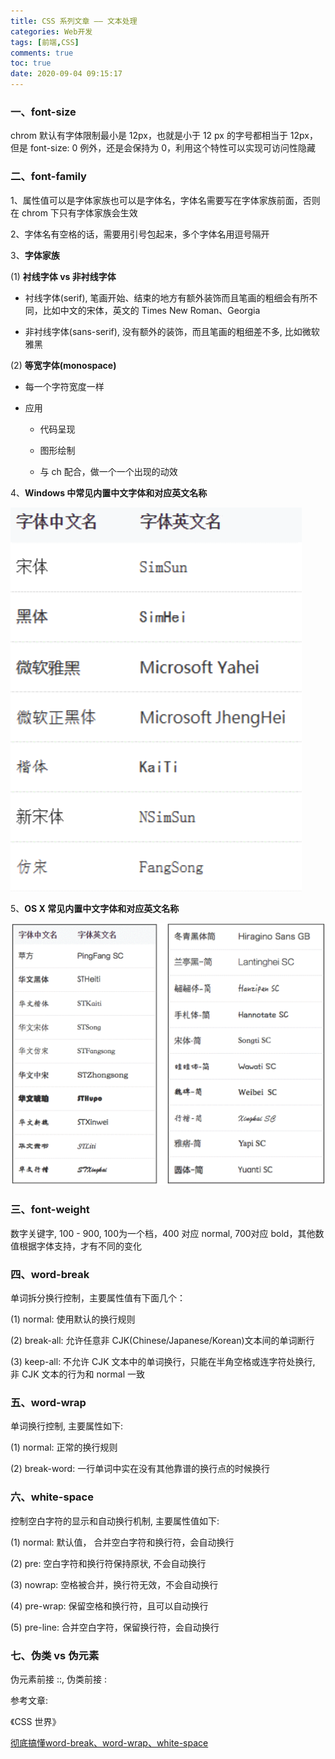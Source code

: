 ```yaml
---
title: CSS 系列文章 —— 文本处理
categories: Web开发
tags: [前端,CSS]
comments: true
toc: true
date: 2020-09-04 09:15:17
---
```

### 一、font-size

chrom 默认有字体限制最小是 12px，也就是小于 12 px 的字号都相当于 12px，但是 font-size: 0 例外，还是会保持为 0，利用这个特性可以实现可访问性隐藏

### 二、font-family

1、属性值可以是字体家族也可以是字体名，字体名需要写在字体家族前面，否则在 chrom 下只有字体家族会生效

2、字体名有空格的话，需要用引号包起来，多个字体名用逗号隔开

3、**字体家族**

(1) **衬线字体 vs 非衬线字体**

  - 衬线字体(serif), 笔画开始、结束的地方有额外装饰而且笔画的粗细会有所不同，比如中文的宋体，英文的 Times New Roman、Georgia 

  - 非衬线字体(sans-serif), 没有额外的装饰，而且笔画的粗细差不多, 比如微软雅黑

(2) **等宽字体(monospace)**

  - 每一个字符宽度一样

  - 应用
    
    - 代码呈现
    
    - 图形绘制
    
    - 与 ch 配合，做一个一个出现的动效

4、**Windows 中常见内置中文字体和对应英文名称**

![Windows 中常见内置中文字体和对应英文名称](https://raw.githubusercontent.com/Canace22/Assets/main/images/win-font.png)

5、**OS X 常见内置中文字体和对应英文名称**

![OS X 常见内置中文字体和对应英文名称](https://raw.githubusercontent.com/Canace22/Assets/main/images/osx-font.png)
 
### 三、font-weight

数字关键字, 100 - 900, 100为一个档，400 对应 normal, 700对应 bold，其他数值根据字体支持，才有不同的变化

### 四、word-break

单词拆分换行控制，主要属性值有下面几个：

(1) normal: 使用默认的换行规则

(2) break-all: 允许任意非 CJK(Chinese/Japanese/Korean)文本间的单词断行

(3) keep-all: 不允许 CJK 文本中的单词换行，只能在半角空格或连字符处换行, 非 CJK 文本的行为和 normal 一致

### 五、word-wrap

单词换行控制, 主要属性如下:

(1) normal: 正常的换行规则

(2) break-word: 一行单词中实在没有其他靠谱的换行点的时候换行

### 六、white-space

控制空白字符的显示和自动换行机制, 主要属性值如下:

(1) normal: 默认值， 合并空白字符和换行符，会自动换行

(2) pre: 空白字符和换行符保持原状, 不会自动换行

(3) nowrap: 空格被合并，换行符无效，不会自动换行

(4) pre-wrap: 保留空格和换行符，且可以自动换行

(5) pre-line: 合并空白字符，保留换行符，会自动换行
 
### 七、伪类 vs 伪元素

伪元素前接 ::, 伪类前接 :

参考文章:

《CSS 世界》

[彻底搞懂word-break、word-wrap、white-space](https://juejin.im/post/6844903667863126030)